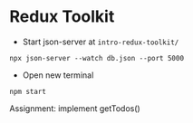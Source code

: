 # Redux Toolkit

- Start json-server at `intro-redux-toolkit/`

`npx json-server --watch db.json --port 5000`

- Open new terminal

`npm start`

Assignment: implement getTodos()
